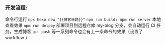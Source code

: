 ### 开发流程:
命令行运行 `npx hexo new "{{博客标题}}"`
`npm run build; npm run server` 本地查看效果
`npm run delpoy` 部署项目到远程仓库 my-blog 分支，会自动运行 CI 任务，生成博客
`git push` 等一系列命令也会有上一条命令的效果（设置了 workflow ）